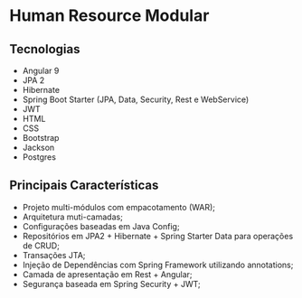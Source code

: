 # Human Resource Modular

## Tecnologias

* Angular 9
* JPA 2
* Hibernate
* Spring Boot Starter (JPA, Data, Security, Rest e WebService)
* JWT
* HTML
* CSS
* Bootstrap
* Jackson
* Postgres

## Principais Características
* Projeto multi-módulos com empacotamento (WAR);
* Arquitetura muti-camadas;
* Configurações baseadas em Java Config;
* Repositórios em JPA2 + Hibernate + Spring Starter Data para operações de CRUD;
* Transações JTA;
* Injeção de Dependências com Spring Framework utilizando annotations;
* Camada de apresentação em Rest + Angular;
* Segurança baseada em Spring Security + JWT;
